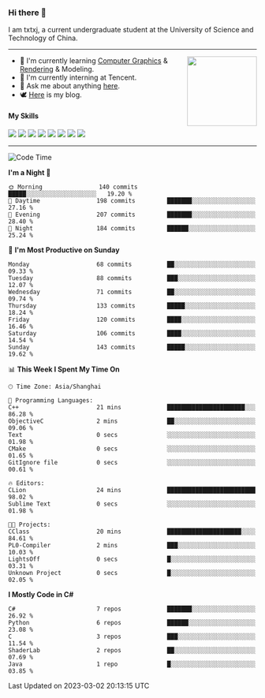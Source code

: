 ### Hi there 👋

I am txtxj, a current undergraduate student at the University of Science and Technology of China.

---

<img align="right" height="141" src="https://github-readme-stats.vercel.app/api?username=txtxj&theme=tokyonight&show_icons=true&count_private=true">

- 🌱 I'm currently learning [Computer Graphics](https://github.com/txtxj/GAMES101) & [Rendering](https://github.com/txtxj/GAMES202) & 
Modeling.
- 🐶 I'm currently interning at Tencent.
- 💬 Ask me about anything [here](https://github.com/txtxj/txtxj/issues).
- 🕊️ [Here](https://txtxj.top) is my blog.

#### My Skills

![](https://img.shields.io/badge/C%23-239120?logo=csharp&logoColor=fff)
![](https://img.shields.io/badge/Unity-000000?logo=unity&logoColor=fff)
![](https://img.shields.io/badge/Python-3e74a2?logo=python&logoColor=fff)
![](https://img.shields.io/badge/C++-65318e?logo=cplusplus&logoColor=fff)
![](https://img.shields.io/badge/C-5654a2?logo=c&logoColor=fff)
![](https://img.shields.io/badge/Blender-f5792a?logo=blender&logoColor=fff)
![](https://img.shields.io/badge/OpenJDK-ffffff?logo=openjdk&logoColor=000)
![](https://img.shields.io/badge/SQL-cc2927?logo=microsoftsqlserver&logoColor=fff)

---

<!--START_SECTION:waka-->
![Code Time](http://img.shields.io/badge/Code%20Time-662%20hrs%2034%20mins-blue)

**I'm a Night 🦉** 

```text
🌞 Morning                140 commits         █████░░░░░░░░░░░░░░░░░░░░   19.20 % 
🌆 Daytime                198 commits         ███████░░░░░░░░░░░░░░░░░░   27.16 % 
🌃 Evening                207 commits         ███████░░░░░░░░░░░░░░░░░░   28.40 % 
🌙 Night                  184 commits         ██████░░░░░░░░░░░░░░░░░░░   25.24 % 
```
📅 **I'm Most Productive on Sunday** 

```text
Monday                   68 commits          ██░░░░░░░░░░░░░░░░░░░░░░░   09.33 % 
Tuesday                  88 commits          ███░░░░░░░░░░░░░░░░░░░░░░   12.07 % 
Wednesday                71 commits          ██░░░░░░░░░░░░░░░░░░░░░░░   09.74 % 
Thursday                 133 commits         █████░░░░░░░░░░░░░░░░░░░░   18.24 % 
Friday                   120 commits         ████░░░░░░░░░░░░░░░░░░░░░   16.46 % 
Saturday                 106 commits         ████░░░░░░░░░░░░░░░░░░░░░   14.54 % 
Sunday                   143 commits         █████░░░░░░░░░░░░░░░░░░░░   19.62 % 
```


📊 **This Week I Spent My Time On** 

```text
🕑︎ Time Zone: Asia/Shanghai

💬 Programming Languages: 
C++                      21 mins             ██████████████████████░░░   86.28 % 
ObjectiveC               2 mins              ██░░░░░░░░░░░░░░░░░░░░░░░   09.06 % 
Text                     0 secs              ░░░░░░░░░░░░░░░░░░░░░░░░░   01.98 % 
CMake                    0 secs              ░░░░░░░░░░░░░░░░░░░░░░░░░   01.65 % 
GitIgnore file           0 secs              ░░░░░░░░░░░░░░░░░░░░░░░░░   00.61 % 

🔥 Editors: 
CLion                    24 mins             █████████████████████████   98.02 % 
Sublime Text             0 secs              ░░░░░░░░░░░░░░░░░░░░░░░░░   01.98 % 

🐱‍💻 Projects: 
CClass                   20 mins             █████████████████████░░░░   84.61 % 
PL0-Compiler             2 mins              ███░░░░░░░░░░░░░░░░░░░░░░   10.03 % 
LightsOff                0 secs              █░░░░░░░░░░░░░░░░░░░░░░░░   03.31 % 
Unknown Project          0 secs              █░░░░░░░░░░░░░░░░░░░░░░░░   02.05 % 
```

**I Mostly Code in C#** 

```text
C#                       7 repos             ███████░░░░░░░░░░░░░░░░░░   26.92 % 
Python                   6 repos             ██████░░░░░░░░░░░░░░░░░░░   23.08 % 
C                        3 repos             ███░░░░░░░░░░░░░░░░░░░░░░   11.54 % 
ShaderLab                2 repos             ██░░░░░░░░░░░░░░░░░░░░░░░   07.69 % 
Java                     1 repo              █░░░░░░░░░░░░░░░░░░░░░░░░   03.85 % 
```




 Last Updated on 2023-03-02 20:13:15 UTC
<!--END_SECTION:waka-->
